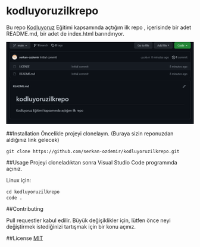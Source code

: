 # kodluyoruzilkrepo
Bu repo [Kodluyoruz](https://www.kodluyoruz.org) Eğitimi kapsamında açtığım ilk repo , içerisinde bir adet README.md, bir adet de index.html barındırıyor.

![Ekran Görüntüsü](ss.png)

##Installation
Öncelikle projeyi clonelayın. (Buraya sizin reponuzdan aldığınız link gelecek)

    git clone https://github.com/serkan-ozdemir/kodluyoruzilkrepo.git


##Usage
Projeyi cloneladıktan sonra Visual Studio Code programında açınız.

Linux için:

    cd kodluyoruzilkrepo
    code .


##Contributing

Pull requestler kabul edilir. Büyük değişiklikler için, lütfen önce neyi değiştirmek istediğinizi tartışmak için bir konu açınız.

##License
[MIT](https://choosealicense.com/licenses/mit/)